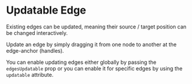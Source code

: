 # Updatable Edge

Existing edges can be updated, meaning their source / target position can be changed interactively.

Update an edge by simply dragging it from one node to another at the edge-anchor (handles).

You can enable updating edges either globally by passing the `edgesUpdatable` prop or you can enable it
for specific edges by using the `updatable` attribute.


<div class="mt-6">
  <ClientOnly>
    <Suspense>
      <Repl example="updateEdge"></Repl>
    </Suspense>
  </ClientOnly>
</div>
